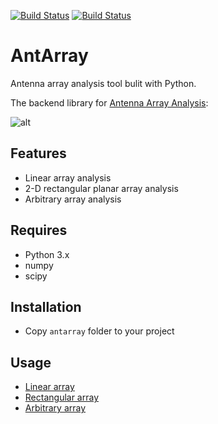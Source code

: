 [![Build Status](https://api.travis-ci.org/rookiepeng/antarray.svg?branch=master)](https://travis-ci.org/rookiepeng/antarray)
[![Build Status](https://rookiepeng.visualstudio.com/antarray/_apis/build/status/rookiepeng.antarray?branchName=master)](https://rookiepeng.visualstudio.com/antarray/_build/latest?definitionId=2&branchName=master)

# AntArray

Antenna array analysis tool bulit with Python.

The backend library for [Antenna Array Analysis](https://github.com/rookiepeng/antenna-array-analysis):

![alt](https://github.com/rookiepeng/antenna-array-analysis/blob/master/docs/aaa_v1.0.0.gif)

## Features

- Linear array analysis
- 2-D rectangular planar array analysis
- Arbitrary array analysis

## Requires

- Python 3.x
- numpy
- scipy

## Installation

- Copy `antarray` folder to your project

## Usage

- [Linear array](https://github.com/rookiepeng/antarray/blob/master/examples/linear-array.ipynb)
- [Rectangular array](https://github.com/rookiepeng/antarray/blob/master/examples/rectangular-planar-array.ipynb)
- [Arbitrary array](https://github.com/rookiepeng/antarray/blob/master/examples/arbitrary-array.ipynb)
